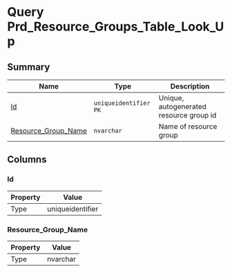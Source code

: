 # Query Prd_Resource_Groups_Table_Look_Up


## Summary

| Name | Type | Description |
| - | - | --- |
|[Id](#id)|`uniqueidentifier` `PK`|Unique, autogenerated resource group id|
|[Resource_Group_Name](#resource_group_name)|`nvarchar` |Name of resource group|

## Columns

### Id

| Property | Value |
| - | - |
|Type|uniqueidentifier|

### Resource_Group_Name

| Property | Value |
| - | - |
|Type|nvarchar|


